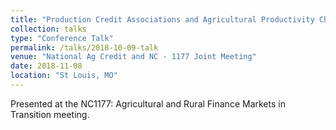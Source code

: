 ```yaml
---
title: "Production Credit Associations and Agricultural Productivity Change in the United States, 1920-1940"
collection: talks
type: "Conference Talk"
permalink: /talks/2018-10-09-talk
venue: "National Ag Credit and NC - 1177 Joint Meeting"
date: 2018-11-08
location: "St Louis, MO"
---
```


Presented at the NC1177: Agricultural and Rural Finance Markets in Transition meeting.
